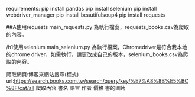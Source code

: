 requirements:
pip install pandas
pip install selenium
pip install webdriver_manager
pip install beautifulsoup4
pip install requests

##A使用requests
main_requests.py 為執行檔案，requests_books.csv為爬取的內容。

/h1使用selenium
main_selenium.py 為執行檔案，Chromedriver是符合我本地的chrome driver，如需執行，請更改成自己的版本，selenium_books.csv為爬取的內容。

爬取網頁:博客來網站搜尋(程式)
url:https://search.books.com.tw/search/query/key/%E7%A8%8B%E5%BC%8F/cat/all
爬取內容
書名
語言
作者
價格
書的圖片
